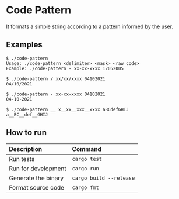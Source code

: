 # Code Pattern

It formats a simple string according to a pattern informed by the user.

## Examples

```
$ ./code-pattern
Usage: ./code-pattern <delimiter> <mask> <raw_code>
Example: ./code-pattern - xx-xx-xxxx 12052005
```

```
$ ./code-pattern / xx/xx/xxxx 04102021
04/10/2021
```

```
$ ./code-pattern - xx-xx-xxxx 04102021
04-10-2021
```

```
$ ./code-pattern __ x__xx__xxx__xxxx aBCdefGHIJ
a__BC__def__GHIJ
```

## How to run

| Description | Command |
| :--- | :--- |
| Run tests | `cargo test` |
| Run for development | `cargo run` |
| Generate the binary | `cargo build --release` |
| Format source code | `cargo fmt` |

